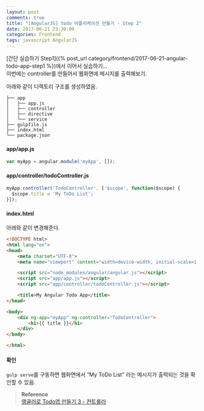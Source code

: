 ```yaml
---
layout: post
comments: true
title: "[AngularJS] todo 어플리케이션 만들기 - Step 2"
date: 2017-06-21 23:30:00
categories: Frontend
tags: javascript AngularJS
---
```


[간단 실습하기  Step1]({% post_url category/frontend/2017-06-21-angular-todo-app-step1 %})에서 이어서 실습하기...    
이번에는 controller를 만들어서 웹화면에 메시지를 출력해보기.    
      
아래와 같이 디렉토리 구조를 생성하였음.
```
├── app
│   ├── app.js
│   ├── controller
│   ├── directive
│   └── service
├── gulpfile.js
├── index.html
└── package.json
```

#### app/app.js
```javascript
var myApp = angular.module('myApp', []);
```

#### app/controller/todoController.js
```javascript
myApp.controller('TodoController', ['$scope', function($scope) {
  $scope.title = 'My ToDo List';
}]);
```

#### index.html
아래와 같이 변경해준다.
```html
<!DOCTYPE html>
<html lang="en">
<head>
	<meta charset="UTF-8">
	<meta name="viewport" content="width=device-width, initial-scale=1, user-scalable=yes">

	<script src="node_modules/angular/angular.js"></script>
	<script src="app/app.js"></script>
	<script src="app/controller/todoController.js"></script>

	<title>My Angular Todo App</title>
</head>

<body>
	<div ng-app="myApp" ng-controller="TodoController">
		<h1>{{ title }}</h1>
	</div>
</body>

</html>
```

#### 확인
`gulp serve`를 구동하면 웹화면에서 “My ToDo List” 라는 메시지가 출력되는 것을 확인할 수 있음.

> **Reference**      
> [앵귤러로 Todo앱 만들기 3 - 컨트롤러](http://blog.jeonghwan.net/lectures/todomvc-angular/3/)       